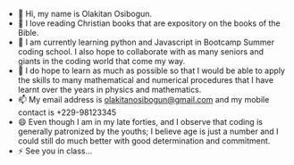 - 👋 Hi, my name is Olakitan Osibogun. 
- 👀 I love reading Christian books that are expository on the books of the Bible.
- 🌱 I am currently learning python and Javascript in Bootcamp Summer coding school. I also hope to collaborate with as many seniors and giants in the coding world that come my way.
- 💞️ I do hope to learn as much as possible so that I would be able to apply the skills to many mathematical and numerical procedures that I have learnt over the years in physics and mathematics.
- 📫 My email address is olakitanosibogun@gmail.com and my mobile contact is +229-98123345
- 😄 Even though I am in my late forties, and I observe that coding is generally patronized by the youths; I believe age is just a number and I could still do much better with good determination and commitment.
- ⚡ See you in class…

<!---
olakitanosibogun/olakitanosibogun is a ✨ special ✨ repository because its `README.md` (this file) appears on your GitHub profile.
You can click the Preview link to take a look at your changes.
--->
